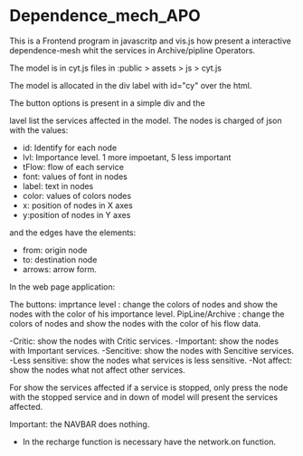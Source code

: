 # Dependence_mech_APO

This is a Frontend program in javascritp and vis.js how present a interactive dependence-mesh whit the services in Archive/pipline Operators.

The model is in cyt.js files in :public > assets > js > cyt.js

The model is allocated in the div label with id="cy" over the html.

<div id="cy"> </div>

The button options is present in a simple div and the <ul id="affected"></ul> lavel list the services affected in the model.
The nodes is charged of json with the values:
 
 * id: Identify for each node
 * lvl: Importance level. 1 more impoetant, 5 less important
 * tFlow: flow of each service
 * font: values of font in nodes
 * label: text in nodes
 * color: values of colors nodes
 * x: position of nodes in X axes 
 * y:position of nodes in Y axes 
 
 and the edges have the elements: 
 
 * from: origin node 
 * to: destination node
 * arrows: arrow form.
 
In the web page application:

The buttons:
imprtance level : change the colors of nodes and show the nodes with the color of his importance level.
PipLine/Archive : change the colors of nodes and show the nodes with the color of his flow data.

-Critic: show the nodes with Critic services.
-Important: show the nodes with Important services.
-Sencitive: show the nodes with Sencitive services.
-Less sensitive: show the nodes what services is less sensitive.
-Not affect: show the nodes what not affect other services.

For show the services affected if a service is stopped, only press the node with the stopped service and in down of model will present the services affected.

Important: 
the NAVBAR does nothing.
- In the recharge function is necessary have the network.on function.
